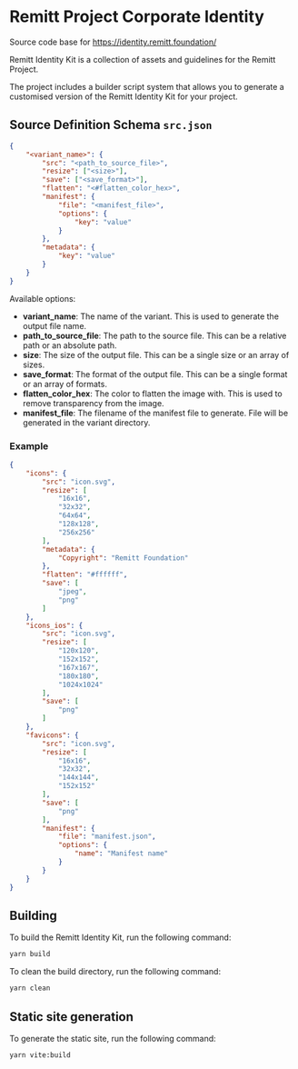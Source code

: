 # Remitt Project Corporate Identity

Source code base for https://identity.remitt.foundation/

Remitt Identity Kit is a collection of assets and guidelines for the Remitt Project.

The project includes a builder script system that allows you to generate a customised version of the Remitt Identity Kit for your project.

## Source Definition Schema `src.json`

```json
{
    "<variant_name>": {
        "src": "<path_to_source_file>",
        "resize": ["<size>"],
        "save": ["<save_format>"],
        "flatten": "<#flatten_color_hex>",
        "manifest": {
            "file": "<manifest_file>",
            "options": {
                "key": "value"
            }
        },
        "metadata": {
            "key": "value"
        }
    }
}
```

Available options:
- **variant_name**: The name of the variant. This is used to generate the output file name.
- **path_to_source_file**: The path to the source file. This can be a relative path or an absolute path.
- **size**: The size of the output file. This can be a single size or an array of sizes.
- **save_format**: The format of the output file. This can be a single format or an array of formats.
- **flatten_color_hex**: The color to flatten the image with. This is used to remove transparency from the image.
- **manifest_file**: The filename of the manifest file to generate. File will be generated in the variant directory.

### Example

```json
{
	"icons": {
		"src": "icon.svg",
		"resize": [
			"16x16",
			"32x32",
			"64x64",
			"128x128",
			"256x256"
		],
		"metadata": {
			"Copyright": "Remitt Foundation"
		},
        "flatten": "#ffffff",
		"save": [
			"jpeg",
			"png"
		]
	},
	"icons_ios": {
		"src": "icon.svg",
		"resize": [
			"120x120",
			"152x152",
			"167x167",
			"180x180",
			"1024x1024"
		],
		"save": [
			"png"
		]
	},
	"favicons": {
		"src": "icon.svg",
		"resize": [
			"16x16",
			"32x32",
			"144x144",
			"152x152"
		],
		"save": [
			"png"
		],
		"manifest": {
			"file": "manifest.json",
            "options": {
                "name": "Manifest name"
            }
		}
	}
}
```

## Building

To build the Remitt Identity Kit, run the following command:

```bash
yarn build
```

To clean the build directory, run the following command:

```bash
yarn clean
```

## Static site generation

To generate the static site, run the following command:

```bash
yarn vite:build
```
